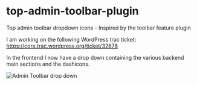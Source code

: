 # top-admin-toolbar-plugin
Top admin toolbar dropdown icons - Inspired by the toolbar feature plugin

I am working on the following WordPress trac ticket: https://core.trac.wordpress.org/ticket/32678

In the frontend I now have a drop down containing the various backend main sections and the dashicons.


![Admin Toolbar drop down](https://cloud.githubusercontent.com/assets/5323259/13017052/513bb0e2-d190-11e5-9db0-0be163a25f71.png?raw=true "Admin toolbar drop down")
